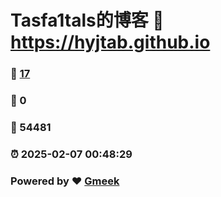 # Tasfa1tals的博客 :link: https://hyjtab.github.io 
### :page_facing_up: [17](https://hyjtab.github.io/tag.html) 
### :speech_balloon: 0 
### :hibiscus: 54481 
### :alarm_clock: 2025-02-07 00:48:29 
### Powered by :heart: [Gmeek](https://github.com/Meekdai/Gmeek)
